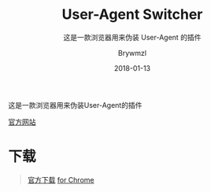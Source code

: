 ﻿---
layout:     post
title:      User-Agent Switcher
subtitle:   这是一款浏览器用来伪装 User-Agent 的插件
date:       2018-01-13
author:     Brywmzl
header-img: img/User-Agent Switcher/bg.jpg
catalog: true
tags: [Chrome插件]
---
这是一款浏览器用来伪装User-Agent的插件

<!--more-->

[官方网站](http://useragentswitcher.org/)

# 下载
> [官方下载](http://useragentswitcher.org/)
> [for Chrome](https://chrome.google.com/webstore/detail/user-agent-switcher-for-g/ffhkkpnppgnfaobgihpdblnhmmbodake?utm_source=chrome-app-launcher-info-dialog)  
